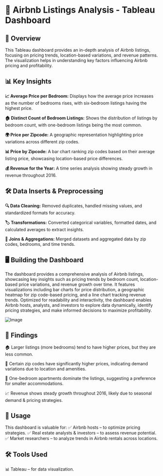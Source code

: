 # 🏡 Airbnb Listings Analysis - Tableau Dashboard

## 📌 Overview
This Tableau dashboard provides an in-depth analysis of Airbnb listings, focusing on pricing trends, location-based variations, and revenue patterns. The visualization helps in understanding key factors influencing Airbnb pricing and profitability.

## 📊 Key Insights
**📈 Average Price per Bedroom:** Displays how the average price increases as the number of bedrooms rises, with six-bedroom listings having the highest price.

**🏠 Distinct Count of Bedroom Listings:** Shows the distribution of listings by bedroom count, with one-bedroom listings being the most common.

**🌍 Price per Zipcode:** A geographic representation highlighting price variations across different zip codes.

**📊 Price by Zipcode:** A bar chart ranking zip codes based on their average listing price, showcasing location-based price differences.

**💰 Revenue for the Year:** A time series analysis showing steady growth in revenue throughout 2016.

## 🛠️ Data Inserts & Preprocessing
**🔍 Data Cleaning:** Removed duplicates, handled missing values, and standardized formats for accuracy.

**🏷️ Transformations:** Converted categorical variables, formatted dates, and calculated averages to extract insights.

**🔗 Joins & Aggregations:** Merged datasets and aggregated data by zip codes, bedrooms, and time trends.

## 🖥️ Building the Dashboard

The dashboard provides a comprehensive analysis of Airbnb listings, showcasing key insights such as pricing trends by bedroom count, location-based price variations, and revenue growth over time. It features visualizations including bar charts for price distribution, a geographic heatmap for zip code-based pricing, and a line chart tracking revenue trends. Optimized for readability and interactivity, the dashboard enables Airbnb hosts, analysts, and investors to explore data dynamically, identify pricing strategies, and make informed decisions to maximize profitability.

![Image](https://github.com/user-attachments/assets/c832718b-25c2-4858-9849-a983ee593feb)

## 🔎 Findings
🏠 Larger listings (more bedrooms) tend to have higher prices, but they are less common.

📍 Certain zip codes have significantly higher prices, indicating demand variations due to location and amenities.

🏢 One-bedroom apartments dominate the listings, suggesting a preference for smaller accommodations.

📈 Revenue shows steady growth throughout 2016, likely due to seasonal demand & pricing strategies.

## 📌 Usage
This dashboard is valuable for:
✅ Airbnb hosts – to optimize pricing strategies.
✅ Real estate analysts & investors – to assess revenue potential.
✅ Market researchers – to analyze trends in Airbnb rentals across locations.

## 🛠️ Tools Used
📊 Tableau – for data visualization.

